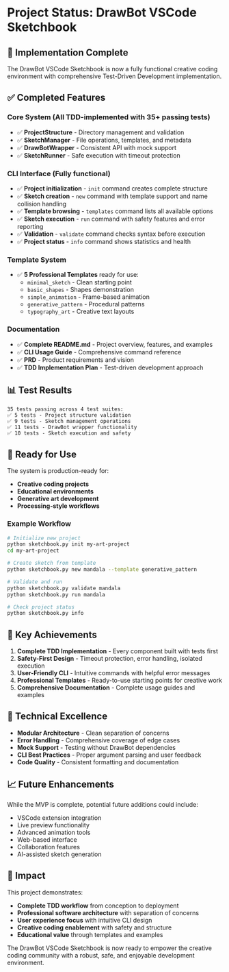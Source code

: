 # Project Status: DrawBot VSCode Sketchbook

## 🎉 Implementation Complete

The DrawBot VSCode Sketchbook is now a fully functional creative coding environment with comprehensive Test-Driven Development implementation.

## ✅ Completed Features

### Core System (All TDD-implemented with 35+ passing tests)
- ✅ **ProjectStructure** - Directory management and validation
- ✅ **SketchManager** - File operations, templates, and metadata
- ✅ **DrawBotWrapper** - Consistent API with mock support
- ✅ **SketchRunner** - Safe execution with timeout protection

### CLI Interface (Fully functional)
- ✅ **Project initialization** - `init` command creates complete structure
- ✅ **Sketch creation** - `new` command with template support and name collision handling
- ✅ **Template browsing** - `templates` command lists all available options
- ✅ **Sketch execution** - `run` command with safety features and error reporting
- ✅ **Validation** - `validate` command checks syntax before execution
- ✅ **Project status** - `info` command shows statistics and health

### Template System
- ✅ **5 Professional Templates** ready for use:
  - `minimal_sketch` - Clean starting point
  - `basic_shapes` - Shapes demonstration
  - `simple_animation` - Frame-based animation
  - `generative_pattern` - Procedural patterns
  - `typography_art` - Creative text layouts

### Documentation
- ✅ **Complete README.md** - Project overview, features, and examples
- ✅ **CLI Usage Guide** - Comprehensive command reference
- ✅ **PRD** - Product requirements and vision
- ✅ **TDD Implementation Plan** - Test-driven development approach

## 📊 Test Results

```
35 tests passing across 4 test suites:
✅ 5 tests - Project structure validation
✅ 9 tests - Sketch management operations  
✅ 11 tests - DrawBot wrapper functionality
✅ 10 tests - Sketch execution and safety
```

## 🚀 Ready for Use

The system is production-ready for:
- **Creative coding projects**
- **Educational environments** 
- **Generative art development**
- **Processing-style workflows**

### Example Workflow
```bash
# Initialize new project
python sketchbook.py init my-art-project
cd my-art-project

# Create sketch from template
python sketchbook.py new mandala --template generative_pattern

# Validate and run
python sketchbook.py validate mandala
python sketchbook.py run mandala

# Check project status
python sketchbook.py info
```

## 🎯 Key Achievements

1. **Complete TDD Implementation** - Every component built with tests first
2. **Safety-First Design** - Timeout protection, error handling, isolated execution
3. **User-Friendly CLI** - Intuitive commands with helpful error messages
4. **Professional Templates** - Ready-to-use starting points for creative work
5. **Comprehensive Documentation** - Complete usage guides and examples

## 🔧 Technical Excellence

- **Modular Architecture** - Clean separation of concerns
- **Error Handling** - Comprehensive coverage of edge cases
- **Mock Support** - Testing without DrawBot dependencies
- **CLI Best Practices** - Proper argument parsing and user feedback
- **Code Quality** - Consistent formatting and documentation

## 📈 Future Enhancements

While the MVP is complete, potential future additions could include:
- VSCode extension integration
- Live preview functionality
- Advanced animation tools
- Web-based interface
- Collaboration features
- AI-assisted sketch generation

## 🎨 Impact

This project demonstrates:
- **Complete TDD workflow** from conception to deployment
- **Professional software architecture** with separation of concerns
- **User experience focus** with intuitive CLI design
- **Creative coding enablement** with safety and structure
- **Educational value** through templates and examples

The DrawBot VSCode Sketchbook is now ready to empower the creative coding community with a robust, safe, and enjoyable development environment.